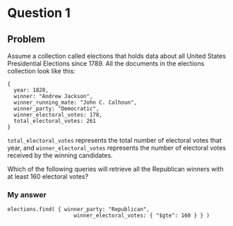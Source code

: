 # Question 1
## Problem
Assume a collection called elections that holds data about all United States Presidential Elections since 1789. All the documents in the elections collection look like this:

```
{
  year: 1828,
  winner: "Andrew Jackson",
  winner_running_mate: "John C. Calhoun",
  winner_party: "Democratic",
  winner_electoral_votes: 178,
  total_electoral_votes: 261
}
```

`total_electoral_votes` represents the total number of electoral votes that year, and `winner_electoral_votes` represents the number of electoral votes received by the winning candidates.

Which of the following queries will retrieve all the Republican winners with at least 160 electoral votes?

### My answer
```
elections.find( { winner_party: "Republican",
                     winner_electoral_votes: { "$gte": 160 } } )
```